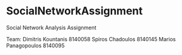 # SocialNetworkAssignment
Social Network Analysis Assignment

Team:
Dimitris Kountanis 8140058
Spiros Chadoulos 8140145
Marios Panagopoulos 8140095
